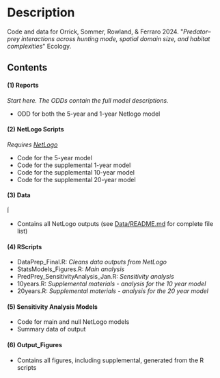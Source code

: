 # Description

Code and data for Orrick, Sommer, Rowland, & Ferraro 2024. "_Predator–prey interactions across hunting mode, spatial domain size, and habitat complexities_" Ecology.


## Contents

#### (1) Reports

_Start here. The ODDs contain the full model descriptions._

- ODD for both the 5-year and 1-year Netlogo model

#### (2) NetLogo Scripts

_Requires [NetLogo](http://ccl.northwestern.edu/netlogo/index.shtml)_

- Code for the 5-year model
- Code for the supplemental 1-year model
- Code for the supplemental 10-year model
- Code for the supplemental 20-year model

#### (3) Data
Í
- Contains all NetLogo outputs (see [Data/README.md](/Data/README.md) for complete file list)

#### (4) RScripts

- DataPrep_Final.R: _Cleans data outputs from NetLogo_
- StatsModels_Figures.R: _Main analysis_
- PredPrey_SensitivityAnalysis_Jan.R: _Sensitivity analysis_
- 10years.R: _Supplemental materials - analysis for the 10 year model_
- 20years.R: _Supplemental materials - analysis for the 20 year model_

#### (5) Sensitivity Analysis Models

- Code for main and null NetLogo models
- Summary data of output

#### (6) Output_Figures

- Contains all figures, including supplemental, generated from the R scripts
